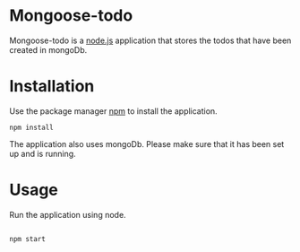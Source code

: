 # Mongoose-todo

Mongoose-todo is a [node.js](https://nodejs.org/en/) application that stores the todos that have been created in mongoDb.

# Installation

Use the package manager [npm](https://www.npmjs.com/) to install the application.

```
npm install

```

The application also uses mongoDb. Please make sure that it has been set up and is running.

# Usage

Run the application using node.

```

npm start

```
